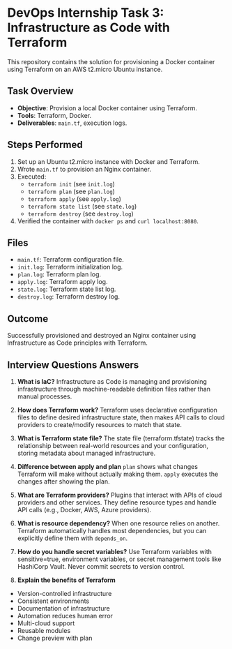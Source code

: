 # DevOps Internship Task 3: Infrastructure as Code with Terraform

This repository contains the solution for provisioning a Docker container using Terraform on an AWS t2.micro Ubuntu instance.

## Task Overview
- **Objective**: Provision a local Docker container using Terraform.
- **Tools**: Terraform, Docker.
- **Deliverables**: `main.tf`, execution logs.

## Steps Performed
1. Set up an Ubuntu t2.micro instance with Docker and Terraform.
2. Wrote `main.tf` to provision an Nginx container.
3. Executed:
   - `terraform init` (see `init.log`)
   - `terraform plan` (see `plan.log`)
   - `terraform apply` (see `apply.log`)
   - `terraform state list` (see `state.log`)
   - `terraform destroy` (see `destroy.log`)
4. Verified the container with `docker ps` and `curl localhost:8080`.

## Files
- `main.tf`: Terraform configuration file.
- `init.log`: Terraform initialization log.
- `plan.log`: Terraform plan log.
- `apply.log`: Terraform apply log.
- `state.log`: Terraform state list log.
- `destroy.log`: Terraform destroy log.

## Outcome
Successfully provisioned and destroyed an Nginx container using Infrastructure as Code principles with Terraform.



## Interview Questions Answers

1. **What is IaC?** 
Infrastructure as Code is managing and provisioning infrastructure through machine-readable definition files rather than manual processes.

2. **How does Terraform work?** 
Terraform uses declarative configuration files to define desired infrastructure state, then makes API calls to cloud providers to create/modify resources to match that state.

3. **What is Terraform state file?** 
The state file (terraform.tfstate) tracks the relationship between real-world resources and your configuration, storing metadata about managed infrastructure.

4. **Difference between apply and plan** 
`plan` shows what changes Terraform will make without actually making them. `apply` executes the changes after showing the plan.

5. **What are Terraform providers?** 
Plugins that interact with APIs of cloud providers and other services. They define resource types and handle API calls (e.g., Docker, AWS, Azure providers).

6. **What is resource dependency?** 
When one resource relies on another. Terraform automatically handles most dependencies, but you can explicitly define them with `depends_on`.

7. **How do you handle secret variables?** 
Use Terraform variables with sensitive=true, environment variables, or secret management tools like HashiCorp Vault. Never commit secrets to version control.

8. **Explain the benefits of Terraform** 
- Version-controlled infrastructure 
- Consistent environments 
- Documentation of infrastructure 
- Automation reduces human error 
- Multi-cloud support 
- Reusable modules 
- Change preview with plan
